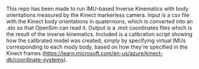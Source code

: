 This repo has been made to run IMU-based Inverse Kinematics with body orientations measured by the Kinect markerless camera. 
Input is a csv file with the Kinect body orientations in quaternions, which is converted into an .sto so that OpenSim can read it. 
Output is a .mot coordinates files which is the result of the inverse kinematics. 
Included is a calibration script showing how the calibrated model was created, simply by specifying virtual IMUs corresponding to each mody body, based on how they're specified in the Kinect frames (https://learn.microsoft.com/en-us/azure/kinect-dk/coordinate-systems). 
